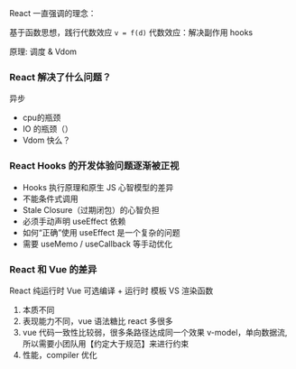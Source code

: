 

React 一直强调的理念：

基于函数思想，践行代数效应 `v = f(d)`
代数效应：解决副作用
hooks

原理: 调度 & Vdom

### React 解决了什么问题？
异步

* cpu的瓶颈
* IO 的瓶颈（）
* Vdom 快么？


### React Hooks 的开发体验问题逐渐被正视

* Hooks 执行原理和原生 JS 心智模型的差异
* 不能条件式调用
* Stale Closure（过期闭包）的心智负担
* 必须手动声明 useEffect 依赖
* 如何“正确”使用 useEffect 是一个复杂的问题
* 需要 useMemo / useCallback 等手动优化 


### React 和 Vue 的差异

React 纯运行时
Vue 可选编译 + 运行时
模板 VS 渲染函数
1. 本质不同 
2. 表现能力不同，vue 语法糖比 react 多很多
3. vue 代码一致性比较弱，很多条路径达成同一个效果  v-model，单向数据流, 所以需要小团队用【约定大于规范】来进行约束
4. 性能，compiler 优化